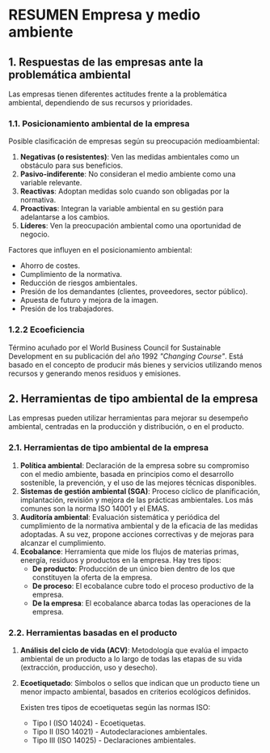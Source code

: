 # RESUMEN Empresa y medio ambiente

## 1. Respuestas de las empresas ante la problemática ambiental

Las empresas tienen diferentes actitudes frente a la problemática ambiental, dependiendo de sus recursos y prioridades.

### 1.1. Posicionamiento ambiental de la empresa

Posible clasificación de empresas según su preocupación medioambiental:

1. **Negativas (o resistentes)**: Ven las medidas ambientales como un obstáculo para sus beneficios.
2. **Pasivo-indiferente**: No consideran el medio ambiente como una variable relevante.
3. **Reactivas**: Adoptan medidas solo cuando son obligadas por la normativa.
4. **Proactivas**: Integran la variable ambiental en su gestión para adelantarse a los cambios.
5. **Líderes**: Ven la preocupación ambiental como una oportunidad de negocio.

Factores que influyen en el posicionamiento ambiental:

- Ahorro de costes.
- Cumplimiento de la normativa.
- Reducción de riesgos ambientales.
- Presión de los demandantes (clientes, proveedores, sector público).
- Apuesta de futuro y mejora de la imagen.
- Presión de los trabajadores.

### 1.2.2 Ecoeficiencia

Término acuñado por el World Business Council for Sustainable Development en su publicación del año 1992 _"Changing Course"_. Está basado en el concepto de producir más bienes y servicios utilizando menos recursos y generando menos residuos y emisiones.

## 2. Herramientas de tipo ambiental de la empresa

Las empresas pueden utilizar herramientas para mejorar su desempeño ambiental, centradas en la producción y distribución, o en el producto.

### 2.1. Herramientas de tipo ambiental de la empresa

1. **Política ambiental**: Declaración de la empresa sobre su compromiso con el medio ambiente, basada en principios como el desarrollo sostenible, la prevención, y el uso de las mejores técnicas disponibles.
2. **Sistemas de gestión ambiental (SGA)**: Proceso cíclico de planificación, implantación, revisión y mejora de las prácticas ambientales. Los más comunes son la norma ISO 14001 y el EMAS.
3. **Auditoría ambiental**: Evaluación sistemática y periódica del cumplimiento de la normativa ambiental y de la eficacia de las medidas adoptadas. A su vez, propone acciones correctivas y de mejoras para alcanzar el cumplimiento.
4. **Ecobalance**: Herramienta que mide los flujos de materias primas, energía, residuos y productos en la empresa. Hay tres tipos:
	- **De producto**: Producción de un único bien dentro de los que constituyen la oferta de la empresa.
	- **De proceso**: El ecobalance cubre todo el proceso productivo de la empresa.
	- **De la empresa**: El ecobalance abarca todas las operaciones de la empresa.

### 2.2. Herramientas basadas en el producto

1. **Análisis del ciclo de vida (ACV)**: Metodología que evalúa el impacto ambiental de un producto a lo largo de todas las etapas de su vida (extracción, producción, uso y desecho).
2. **Ecoetiquetado**: Símbolos o sellos que indican que un producto tiene un menor impacto ambiental, basados en criterios ecológicos definidos. 

	Existen tres tipos de ecoetiquetas según las normas ISO:
	- Tipo I (ISO 14024) - Ecoetiquetas.
	- Tipo II (ISO 14021) - Autodeclaraciones ambientales.
	- Tipo III (ISO 14025) - Declaraciones ambientales.
